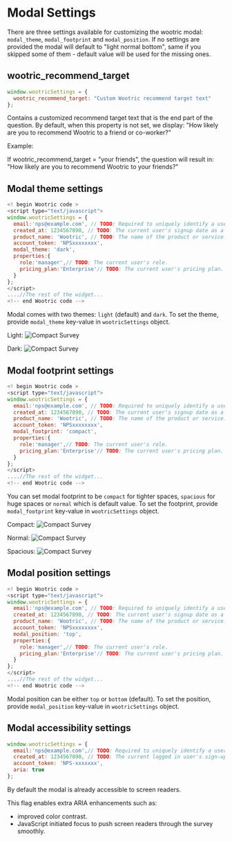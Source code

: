 # Modal Settings

There are three settings available for customizing the wootric modal: ```modal_theme```, ```modal_footprint``` and ```modal_position```. If no settings are provided the modal will default to "light normal bottom", same if you skipped some of them - default value will be used for the missing ones.

## wootric_recommend_target
```javascript
window.wootricSettings = {
  wootric_recommend_target: "Custom Wootric recommend target text"
};
```
Contains a customized recommend target text that is the end part of the
question.
By default, when this property is not set, we display:
"How likely are you to recommend Wootric to a friend or co-worker?"

Example:

If wootric_recommend_target = "your friends", the question will result in:
"How likely are you to recommend Wootric to your friends?"

## Modal theme settings
```javascript
<!­­ begin Wootric code ­­>
<script type="text/javascript">
window.wootricSettings = {
  email:'nps@example.com', // TODO: Required to uniquely identify a user. Email is recommended but this can be any unique identifier.
  created_at: 1234567890, // TODO: The current user's sign­up date as a Unix timestamp.
  product_name: 'Wootric', // TODO: The name of the product or service.
  account_token: 'NPS­xxxxxxxx',
  modal_theme: 'dark',
  properties:{
    role:'manager',// TODO: The current user's role.
    pricing_plan:'Enterprise'// TODO: The current user's pricing plan.
  }
};
</script>
....//The rest of the widget...
<!--­­ end Wootric code --­­>
```

Modal comes with two themes: ```light``` (default) and ```dark```. To set the theme, provide ```modal_theme``` key-value in ```wootricSettings``` object.

Light:
![Compact Survey](spacious_light.png)



Dark:
![Compact Survey](spacious_dark.png)

## Modal footprint settings
```javascript
<!­­ begin Wootric code ­­>
<script type="text/javascript">
window.wootricSettings = {
  email:'nps@example.com', // TODO: Required to uniquely identify a user. Email is recommended but this can be any unique identifier.
  created_at: 1234567890, // TODO: The current user's sign­up date as a Unix timestamp.
  product_name: 'Wootric', // TODO: The name of the product or service.
  account_token: 'NPS­xxxxxxxx',
  modal_footprint: 'compact',
  properties:{
    role:'manager',// TODO: The current user's role.
    pricing_plan:'Enterprise'// TODO: The current user's pricing plan.
  }
};
</script>
....//The rest of the widget...
<!--­­ end Wootric code --­­>
```
You can set modal footprint to be ```compact``` for tighter spaces, ```spacious``` for huge spaces or ```normal``` which is default value. To set the footprint, provide ```modal_footprint``` key-value in ```wootricSettings``` object.

Compact:
![Compact Survey](compact_light.png)


Normal:
![Compact Survey](normal_light.png)


Spacious:
![Compact Survey](spacious_light.png)

## Modal position settings
```javascript
<!­­ begin Wootric code ­­>
<script type="text/javascript">
window.wootricSettings = {
  email:'nps@example.com', // TODO: Required to uniquely identify a user. Email is recommended but this can be any unique identifier.
  created_at: 1234567890, // TODO: The current user's sign­up date as a Unix timestamp.
  product_name: 'Wootric', // TODO: The name of the product or service.
  account_token: 'NPS­xxxxxxxx',
  modal_position: 'top',
  properties:{
    role:'manager',// TODO: The current user's role.
    pricing_plan:'Enterprise'// TODO: The current user's pricing plan.
  }
};
</script>
....//The rest of the widget...
<!--­­ end Wootric code --­­>
```
Modal position can be either ```top``` or ```bottom``` (default).  To set the position, provide ```modal_position``` key-value in ```wootricSettings``` object.

## Modal accessibility settings

```js
window.wootricSettings = {
  email:'nps@example.com',// TODO: Required to uniquely identify a user. Email is recommended but this can be any unique identifier.
  created_at: 1234567890, // TODO: The current logged in user's sign-up date as a Unix timestamp.
  account_token: 'NPS-xxxxxxx',
  aria: true
};
```

By default the modal is already accessible to screen readers.

This flag enables extra ARIA enhancements such as:

- improved color contrast.
- JavaScript initiated focus to push screen readers through the survey smoothly.
